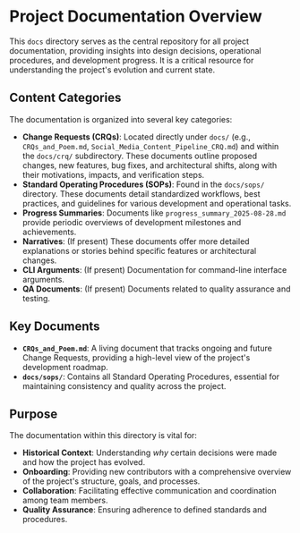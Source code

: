 # Project Documentation Overview

This `docs` directory serves as the central repository for all project documentation, providing insights into design decisions, operational procedures, and development progress. It is a critical resource for understanding the project's evolution and current state.

## Content Categories

The documentation is organized into several key categories:

*   **Change Requests (CRQs)**: Located directly under `docs/` (e.g., `CRQs_and_Poem.md`, `Social_Media_Content_Pipeline_CRQ.md`) and within the `docs/crq/` subdirectory. These documents outline proposed changes, new features, bug fixes, and architectural shifts, along with their motivations, impacts, and verification steps.
*   **Standard Operating Procedures (SOPs)**: Found in the `docs/sops/` directory. These documents detail standardized workflows, best practices, and guidelines for various development and operational tasks.
*   **Progress Summaries**: Documents like `progress_summary_2025-08-28.md` provide periodic overviews of development milestones and achievements.
*   **Narratives**: (If present) These documents offer more detailed explanations or stories behind specific features or architectural changes.
*   **CLI Arguments**: (If present) Documentation for command-line interface arguments.
*   **QA Documents**: (If present) Documents related to quality assurance and testing.

## Key Documents

*   **`CRQs_and_Poem.md`**: A living document that tracks ongoing and future Change Requests, providing a high-level view of the project's development roadmap.
*   **`docs/sops/`**: Contains all Standard Operating Procedures, essential for maintaining consistency and quality across the project.

## Purpose

The documentation within this directory is vital for:

*   **Historical Context**: Understanding *why* certain decisions were made and how the project has evolved.
*   **Onboarding**: Providing new contributors with a comprehensive overview of the project's structure, goals, and processes.
*   **Collaboration**: Facilitating effective communication and coordination among team members.
*   **Quality Assurance**: Ensuring adherence to defined standards and procedures.
